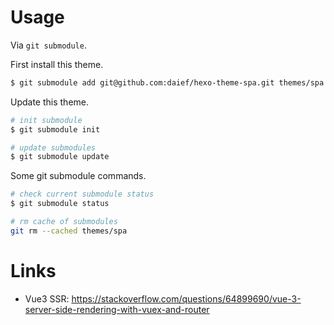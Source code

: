 # Usage

Via `git submodule`.

First install this theme.

```bash
$ git submodule add git@github.com:daief/hexo-theme-spa.git themes/spa
```

Update this theme.

```bash
# init submodule
$ git submodule init

# update submodules
$ git submodule update
```

Some git submodule commands.

```bash
# check current submodule status
$ git submodule status

# rm cache of submodules
git rm --cached themes/spa

```

# Links

- Vue3 SSR: <https://stackoverflow.com/questions/64899690/vue-3-server-side-rendering-with-vuex-and-router>
